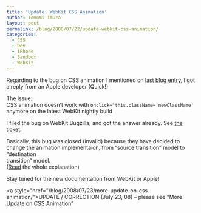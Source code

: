 ```yaml
---
title: 'Update: WebKit CSS Animation'
author: Tomomi Imura
layout: post
permalink: /blog/2008/07/22/update-webkit-css-animation/
categories:
  - CSS
  - Dev
  - iPhone
  - Sandbox
  - WebKit
---
```

Regarding to the bug on CSS animation I mentioned on [last blog entry][1], I got a reply from an Apple developer (Quick!) 

The issue:  
CSS animation doesn&#8217;t work with `onclick="this.className='newClassName'` anymore on the latest WebKit nightly build 

I filed the bug on WebKit Bugzilla, and got the answer already. See <a href="https://bugs.webkit.org/show_bug.cgi?id=20132" target="_blank">the ticket</a>.

Basically, this bug was closed (invalid) because they have decided to change the animation implementaion, from &#8220;source transition&#8221; model to &#8220;destination  
transition&#8221; model.  
(<a href="https://bugs.webkit.org/show_bug.cgi?id=20132#c1" target="_blank">Read</a> the whole explanation)

Stay tuned for the new documentation from WebKit or Apple!

<a style="href="/blog/2008/07/23/more-update-on-css-animation/">UPDATE / CORRECTION (July 23, 08) &#8211; please see &#8220;More Update on CSS Animation&#8221;</a>


 [1]: http://girliemac.com/blog/2008/07/19/webkit-css-animation-examples/